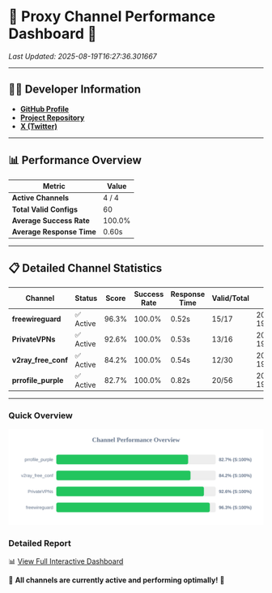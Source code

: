 # 🌟 Proxy Channel Performance Dashboard 🌟

_Last Updated: 2025-08-19T16:27:36.301667_

---

## 👩‍💻 Developer Information

- **[GitHub Profile](https://github.com/4n0nymou3)**  
- **[Project Repository](https://github.com/4n0nymou3/multi-proxy-config-fetcher)**  
- **[X (Twitter)](https://x.com/4n0nymou3)**  

---

## 📊 Performance Overview

| Metric                | Value       |
|-----------------------|-------------|
| **Active Channels**   | 4 / 4       |
| **Total Valid Configs** | 60          |
| **Average Success Rate** | 100.0%      |
| **Average Response Time** | 0.60s       |

---

## 📋 Detailed Channel Statistics

| Channel          | Status     | Score  | Success Rate | Response Time | Valid/Total | Last Success               |
|------------------|------------|--------|--------------|---------------|-------------|----------------------------|
| **freewireguard**  | ✅ Active  | 96.3%  | 100.0% | 0.52s         | 15/17       | 2025-08-19T16:27:36.300031 |
| **PrivateVPNs**  | ✅ Active  | 92.6%  | 100.0% | 0.53s         | 13/16       | 2025-08-19T16:27:35.750706 |
| **v2ray_free_conf**  | ✅ Active  | 84.2%  | 100.0% | 0.54s         | 12/30       | 2025-08-19T16:27:35.188115 |
| **prrofile_purple**  | ✅ Active  | 82.7%  | 100.0% | 0.82s         | 20/56       | 2025-08-19T16:27:34.611881 |

---

### Quick Overview
<div align="center">
  <a href="https://raw.githubusercontent.com/nullluser/NullRepo/refs/heads/main/assets/channel_stats_chart.svg">
    <img src="https://raw.githubusercontent.com/nullluser/NullRepo/refs/heads/main/assets/channel_stats_chart.svg" alt="Source Performance Statistics" width="800">
  </a>
</div>

### Detailed Report
📊 [View Full Interactive Dashboard](https://htmlpreview.github.io/?https://github.com/nullluser/NullRepo/blob/main/assets/performance_report.html)

🎉 **All channels are currently active and performing optimally!** 🎉
